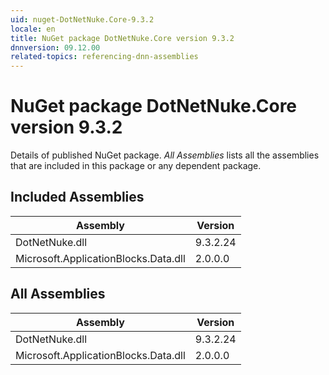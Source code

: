 ```yaml
---
uid: nuget-DotNetNuke.Core-9.3.2
locale: en
title: NuGet package DotNetNuke.Core version 9.3.2
dnnversion: 09.12.00
related-topics: referencing-dnn-assemblies
---
```


# NuGet package DotNetNuke.Core version 9.3.2
Details of published NuGet package.
*All Assemblies* lists all the assemblies that are included in this package or any dependent package.

## Included Assemblies

|Assembly|Version|
|---|---|
|DotNetNuke.dll|9.3.2.24|
|Microsoft.ApplicationBlocks.Data.dll|2.0.0.0|

## All Assemblies

|Assembly|Version|
|---|---|
|DotNetNuke.dll|9.3.2.24|
|Microsoft.ApplicationBlocks.Data.dll|2.0.0.0|

